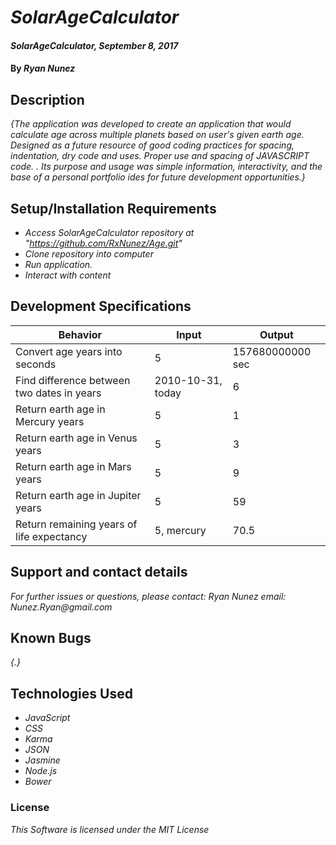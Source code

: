 # _SolarAgeCalculator_

#### _SolarAgeCalculator, September 8, 2017_

#### By _**Ryan Nunez**_

## Description

_{The application was developed to create an application that would calculate age across multiple planets based on user's given earth age. Designed as a future resource of good coding practices for spacing, indentation, dry code and uses. Proper use and spacing of JAVASCRIPT code. . Its purpose and usage was simple information, interactivity, and the base of a personal portfolio ides for future development opportunities.}_


## Setup/Installation Requirements

* _Access SolarAgeCalculator repository at "https://github.com/RxNunez/Age.git"_
* _Clone repository into computer_
* _Run application._
* _Interact with content_

## Development Specifications

| Behavior      | Input | Output |
| ------------- | ------------- | ------------- |
| Convert age years into seconds  | 5  | 157680000000 sec  |
| Find difference between two dates in years | 2010-10-31, today | 6 |
| Return earth age in Mercury years  | 5  |  1 |
| Return earth age in Venus years  | 5  | 3  |
| Return earth age in Mars years  | 5  |  9 |
| Return earth age in Jupiter years  | 5  | 59  |
| Return remaining years of life expectancy  | 5, mercury  | 70.5 |

## Support and contact details

_For further issues or questions, please contact: Ryan Nunez email: Nunez.Ryan@gmail.com_

## Known Bugs

_{.}_

## Technologies Used

* _JavaScript_
* _CSS_
* _Karma_
* _JSON_
* _Jasmine_
* _Node.js_
* _Bower_

### License

*This Software is licensed under the MIT License*
